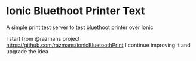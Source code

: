 # Ionic Bluethoot Printer Text
  
  A simple print test server to test bluethoot printer over Ionic

I start from @razmans project https://github.com/razmans/ionicBluetoothPrint  I continue improving it and upgrade the idea
  


